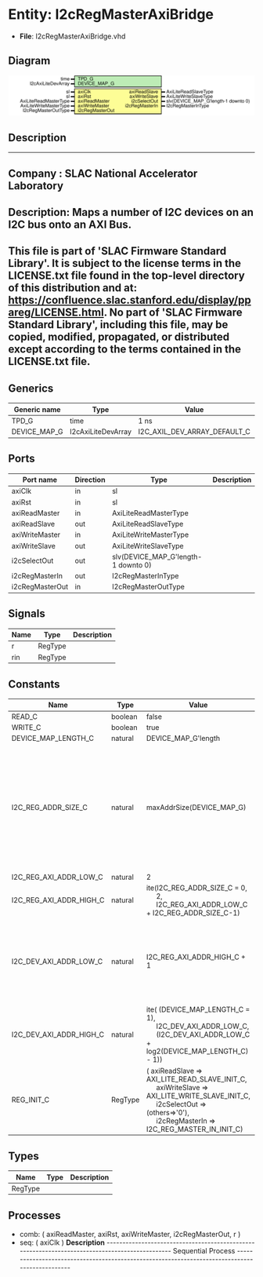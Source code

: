 # Entity: I2cRegMasterAxiBridge

- **File**: I2cRegMasterAxiBridge.vhd
## Diagram

![Diagram](I2cRegMasterAxiBridge.svg "Diagram")
## Description

-----------------------------------------------------------------------------
 Company    : SLAC National Accelerator Laboratory
-----------------------------------------------------------------------------
 Description: Maps a number of I2C devices on an I2C bus onto an AXI Bus.
-----------------------------------------------------------------------------
 This file is part of 'SLAC Firmware Standard Library'.
 It is subject to the license terms in the LICENSE.txt file found in the
 top-level directory of this distribution and at:
    https://confluence.slac.stanford.edu/display/ppareg/LICENSE.html.
 No part of 'SLAC Firmware Standard Library', including this file,
 may be copied, modified, propagated, or distributed except according to
 the terms contained in the LICENSE.txt file.
-----------------------------------------------------------------------------
## Generics

| Generic name | Type               | Value                        | Description |
| ------------ | ------------------ | ---------------------------- | ----------- |
| TPD_G        | time               | 1 ns                         |             |
| DEVICE_MAP_G | I2cAxiLiteDevArray | I2C_AXIL_DEV_ARRAY_DEFAULT_C |             |
## Ports

| Port name       | Direction | Type                                | Description |
| --------------- | --------- | ----------------------------------- | ----------- |
| axiClk          | in        | sl                                  |             |
| axiRst          | in        | sl                                  |             |
| axiReadMaster   | in        | AxiLiteReadMasterType               |             |
| axiReadSlave    | out       | AxiLiteReadSlaveType                |             |
| axiWriteMaster  | in        | AxiLiteWriteMasterType              |             |
| axiWriteSlave   | out       | AxiLiteWriteSlaveType               |             |
| i2cSelectOut    | out       | slv(DEVICE_MAP_G'length-1 downto 0) |             |
| i2cRegMasterIn  | out       | I2cRegMasterInType                  |             |
| i2cRegMasterOut | in        | I2cRegMasterOutType                 |             |
## Signals

| Name | Type    | Description |
| ---- | ------- | ----------- |
| r    | RegType |             |
| rin  | RegType |             |
## Constants

| Name                    | Type    | Value                                                                                                                                                                                                                                                                                                            | Description                                                                                                                      |
| ----------------------- | ------- | ---------------------------------------------------------------------------------------------------------------------------------------------------------------------------------------------------------------------------------------------------------------------------------------------------------------- | -------------------------------------------------------------------------------------------------------------------------------- |
| READ_C                  | boolean |  false                                                                                                                                                                                                                                                                                                           |                                                                                                                                  |
| WRITE_C                 | boolean |  true                                                                                                                                                                                                                                                                                                            |                                                                                                                                  |
| DEVICE_MAP_LENGTH_C     | natural |  DEVICE_MAP_G'length                                                                                                                                                                                                                                                                                             |                                                                                                                                  |
| I2C_REG_ADDR_SIZE_C     | natural |  maxAddrSize(DEVICE_MAP_G)                                                                                                                                                                                                                                                                                       |  Number of device register space address bits maped into axi bus is determined by  the maximum address size of all the devices.  |
| I2C_REG_AXI_ADDR_LOW_C  | natural |  2                                                                                                                                                                                                                                                                                                               |                                                                                                                                  |
| I2C_REG_AXI_ADDR_HIGH_C | natural |        ite(I2C_REG_ADDR_SIZE_C = 0,<br><span style="padding-left:20px">           2,<br><span style="padding-left:20px">           I2C_REG_AXI_ADDR_LOW_C + I2C_REG_ADDR_SIZE_C-1)                                                                                                                               |                                                                                                                                  |
| I2C_DEV_AXI_ADDR_LOW_C  | natural |  I2C_REG_AXI_ADDR_HIGH_C + 1                                                                                                                                                                                                                                                                                     |  Number of device address bits mapped into axi bus space is determined by number of devices                                      |
| I2C_DEV_AXI_ADDR_HIGH_C | natural |  ite(       (DEVICE_MAP_LENGTH_C = 1),<br><span style="padding-left:20px">       I2C_DEV_AXI_ADDR_LOW_C,<br><span style="padding-left:20px">       (I2C_DEV_AXI_ADDR_LOW_C + log2(DEVICE_MAP_LENGTH_C) - 1))                                                                                                     |                                                                                                                                  |
| REG_INIT_C              | RegType |  (       axiReadSlave   => AXI_LITE_READ_SLAVE_INIT_C,<br><span style="padding-left:20px">       axiWriteSlave  => AXI_LITE_WRITE_SLAVE_INIT_C,<br><span style="padding-left:20px">       i2cSelectOut   => (others=>'0'),<br><span style="padding-left:20px">       i2cRegMasterIn => I2C_REG_MASTER_IN_INIT_C) |                                                                                                                                  |
## Types

| Name    | Type | Description |
| ------- | ---- | ----------- |
| RegType |      |             |
## Processes
- comb: ( axiReadMaster, axiRst, axiWriteMaster, i2cRegMasterOut, r )
- seq: ( axiClk )
**Description**
-----------------------------------------------------------------------------------------------  Sequential Process ----------------------------------------------------------------------------------------------- 

